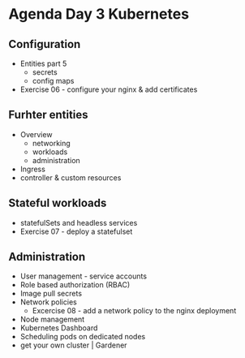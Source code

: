 # Agenda Day 3 Kubernetes

## Configuration
* Entities part 5
  * secrets
  * config maps
* Exercise 06 - configure your nginx & add certificates

## Furhter entities
* Overview
  * networking
  * workloads
  * administration
* Ingress
* controller & custom resources

## Stateful workloads
* statefulSets and headless services
* Exercise 07 - deploy a statefulset

## Administration
* User management - service accounts
* Role based authorization (RBAC)
* Image pull secrets
* Network policies
  * Excercise 08 - add a network policy to the nginx deployment
* Node management
* Kubernetes Dashboard
* Scheduling pods on dedicated nodes
* get your own cluster | Gardener
